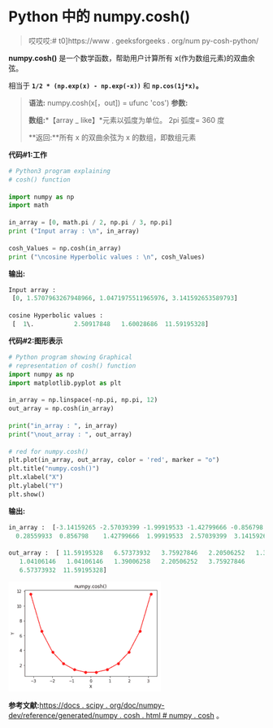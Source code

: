 # Python 中的 numpy.cosh()

> 哎哎哎:# t0]https://www . geeksforgeeks . org/num py-cosh-python/

**numpy.cosh()** 是一个数学函数，帮助用户计算所有 x(作为数组元素)的双曲余弦。

相当于 **`1/2 * (np.exp(x) - np.exp(-x))`** 和 **`np.cos(1j*x)`。**

> **语法:** numpy.cosh(x[，out]) = ufunc 'cos')
> **参数:**
> 
> **数组:***【array _ like】*元素以弧度为单位。
> 2pi 弧度= 360 度
> 
> **返回:**所有 x 的双曲余弦为 x 的数组，即数组元素

**代码#1:工作**

```py
# Python3 program explaining
# cosh() function

import numpy as np
import math

in_array = [0, math.pi / 2, np.pi / 3, np.pi]
print ("Input array : \n", in_array)

cosh_Values = np.cosh(in_array)
print ("\ncosine Hyperbolic values : \n", cosh_Values)
```

**输出:**

```py
Input array : 
 [0, 1.5707963267948966, 1.0471975511965976, 3.141592653589793]

cosine Hyperbolic values : 
 [  1\.           2.50917848   1.60028686  11.59195328]

```

**代码#2:图形表示**

```py
# Python program showing Graphical
# representation of cosh() function
import numpy as np
import matplotlib.pyplot as plt

in_array = np.linspace(-np.pi, np.pi, 12)
out_array = np.cosh(in_array)

print("in_array : ", in_array)
print("\nout_array : ", out_array)

# red for numpy.cosh()
plt.plot(in_array, out_array, color = 'red', marker = "o")
plt.title("numpy.cosh()")
plt.xlabel("X")
plt.ylabel("Y")
plt.show()
```

**输出:**

```py
in_array :  [-3.14159265 -2.57039399 -1.99919533 -1.42799666 -0.856798   -0.28559933
  0.28559933  0.856798    1.42799666  1.99919533  2.57039399  3.14159265]

out_array :  [ 11.59195328   6.57373932   3.75927846   2.20506252   1.39006258
   1.04106146   1.04106146   1.39006258   2.20506252   3.75927846
   6.57373932  11.59195328]
```

![](img/7e9e39bc09178079dd410fd4eb35be1b.png)

**参考文献:**[https://docs . scipy . org/doc/numpy-dev/reference/generated/numpy . cosh . html # numpy . cosh](https://docs.scipy.org/doc/numpy-dev/reference/generated/numpy.cosh.html#numpy.cosh)
。